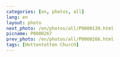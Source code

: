 ```yaml
---
categories: [en, photos, all]
lang: en
layout: photo
next_photo: /en/photos/all/P0000139.html
picname: P0000267
prev_photo: /en/photos/all/P0000266.html
tags: [Hottentotten Church]
---
```

